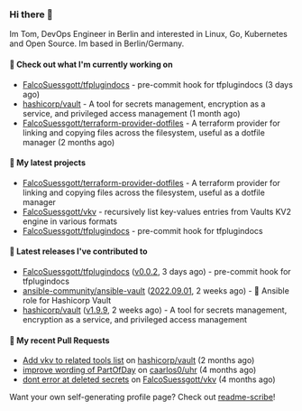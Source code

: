 ### Hi there 👋

Im Tom, DevOps Engineer in Berlin and interested in Linux, Go, Kubernetes and Open Source.
Im based in Berlin/Germany.

#### 👷 Check out what I'm currently working on

- [FalcoSuessgott/tfplugindocs](https://github.com/FalcoSuessgott/tfplugindocs) - pre-commit hook for tfplugindocs (3 days ago)
- [hashicorp/vault](https://github.com/hashicorp/vault) - A tool for secrets management, encryption as a service, and privileged access management (1 month ago)
- [FalcoSuessgott/terraform-provider-dotfiles](https://github.com/FalcoSuessgott/terraform-provider-dotfiles) - A terraform provider for linking and copying files across the filesystem, useful as a dotfile manager (2 months ago)

#### 🌱 My latest projects

- [FalcoSuessgott/terraform-provider-dotfiles](https://github.com/FalcoSuessgott/terraform-provider-dotfiles) - A terraform provider for linking and copying files across the filesystem, useful as a dotfile manager
- [FalcoSuessgott/vkv](https://github.com/FalcoSuessgott/vkv) - recursively list key-values entries from Vaults KV2 engine in various formats
- [FalcoSuessgott/tfplugindocs](https://github.com/FalcoSuessgott/tfplugindocs) - pre-commit hook for tfplugindocs

#### 🔭 Latest releases I've contributed to

- [FalcoSuessgott/tfplugindocs](https://github.com/FalcoSuessgott/tfplugindocs) ([v0.0.2](https://github.com/FalcoSuessgott/tfplugindocs/releases/tag/v0.0.2), 3 days ago) - pre-commit hook for tfplugindocs
- [ansible-community/ansible-vault](https://github.com/ansible-community/ansible-vault) ([2022.09.01](https://github.com/ansible-community/ansible-vault/releases/tag/2022.09.01), 2 weeks ago) - :key: Ansible role for Hashicorp Vault
- [hashicorp/vault](https://github.com/hashicorp/vault) ([v1.9.9](https://github.com/hashicorp/vault/releases/tag/v1.9.9), 2 weeks ago) - A tool for secrets management, encryption as a service, and privileged access management

#### 🔨 My recent Pull Requests

- [Add vkv to related tools list](https://github.com/hashicorp/vault/pull/16285) on [hashicorp/vault](https://github.com/hashicorp/vault) (2 months ago)
- [improve wording of PartOfDay](https://github.com/caarlos0/uhr/pull/1) on [caarlos0/uhr](https://github.com/caarlos0/uhr) (4 months ago)
- [dont error at deleted secrets](https://github.com/FalcoSuessgott/vkv/pull/63) on [FalcoSuessgott/vkv](https://github.com/FalcoSuessgott/vkv) (4 months ago)

Want your own self-generating profile page? Check out [readme-scribe](https://github.com/muesli/readme-scribe)!